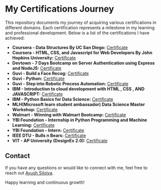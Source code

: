 <!DOCTYPE html>
<html>
<head>
</head>
<body>
  <h1>My Certifications Journey</h1>
  
  <p>This repository documents my journey of acquiring various certifications in different domains. Each certification represents a milestone in my learning and professional development. Below is a list of the certifications I have achieved:</p>
  
  <ul>
    <li>
      <strong>Coursera - Data Structures By UC San Diego:</strong>
      <a href="https://github.com/ayushsiloiya619/Achievements/blob/main/Coursera%20-%20Data%20Structures%20By%20UC%20San%20Diego/Coursera%20AELYFMVLNVE8_page-0001.jpg">Certificate</a>
    </li>
    <li>
      <strong>Coursera - HTML, CSS, and Javascript for Web Developers By John Hopkins University:</strong>
      <a href="https://github.com/ayushsiloiya619/Achievements/blob/main/Coursera%20-%20HTML%2C%20CSS%2C%20and%20Javascript%20for%20Web%20Developers%20By%20John%20Hopkins%20University/Coursera%20KA9GY5KF4NVS_page-0001.jpg">Certificate</a>
    </li>
    <li>
      <strong>Devtown - 7 Days Bootcamp on Server Authentication using Express and NodeJS:</strong>
      <a href="https://github.com/ayushsiloiya619/Achievements/blob/main/Devtown%20-%207%20Days%20Bootcamp%20on%20Server%20Authentication%20using%20Express%20and%20NodeJS/Z2313Bi.pdf">Certificate</a>
    </li>
    <li>
      <strong>Guvi - Build a Face Recog:</strong>
      <a href="https://github.com/ayushsiloiya619/Achievements/blob/main/Guvi%20-%20Build%20a%20Face%20Recog/GuviCertification%20-%20264519O41g7pou142I%20(1).png">Certificate</a>
    </li>
    <li>
      <strong>Guvi - Python:</strong>
      <a href="https://github.com/ayushsiloiya619/Achievements/blob/main/Guvi%20-%20Python/GuviCertification%20-%20524Vy0fJD171xlq560.png">Certificate</a>
    </li>
    <li>
      <strong>Guvi - Step into Robotic Process Automation:</strong>
      <a href="https://github.com/ayushsiloiya619/Achievements/blob/main/Guvi%20-%20Step%20into%20Robotic%20Process%20Automation/GuviCertification%20-%2071687AK12E1351Sxp6.png">Certificate</a>
    </li>
    <li>
      <strong>IBM - Introduction to cloud development with HTML , CSS , AND JAVASCRIPT:</strong>
      <a href="https://github.com/ayushsiloiya619/Achievements/blob/main/IBM%20-%20Introduction%20to%20cloud%20development%20with%20HTML%20%2C%20CSS%20%2C%20AND%20JAVASCRIPT/1632334214422.jpg">Certificate</a>
    </li>
    <li>
      <strong>IBM - Python Basics for Data Science:</strong>
      <a href="https://github.com/ayushsiloiya619/Achievements/blob/main/IBM%20-%20Python%20Basics%20for%20Data%20Science/Python%20basics%20for%20data%20science_page-0001.jpg">Certificate</a>
    </li>
    <li>
      <strong>MLH(Microsoft learn student ambassador) Data Science Master Workshop:</strong>
      <a href="https://github.com/ayushsiloiya619/Achievements/blob/main/MLH(Microsoft%20learn%20student%20ambassador)/Ayush%20Siloiya%20_page-0001.jpg">Certificate</a>
    </li>
    <li>
      <strong>Walmart - Winning with Walmart Bootcamp:</strong>
      <a href="https://github.com/ayushsiloiya619/Achievements/blob/main/Walmart%20-%20Winning%20with%20Walmart%20Bootcamp/Winning_with_Walmart_Bootcamp_Badge20220524-46-1ds3s95.pdf">Certificate</a>
    </li>
    <li>
      <strong>YBI Foundation - Internship in Python Programming and Machine Learning:</strong>
      <a href="https://github.com/ayushsiloiya619/Achievements/blob/main/YBI%20Foundation%20-%20Online%20Internship%20in%20Python%20Programming%20and%20Machine%20Learning/certificate-live-fundamental-concept-classes-batch-18-augustkiet-62fdcb340eb5e25ce30a52e8.pdf">Certificate</a>
    </li>
    <li>
      <strong>YBI Foundation - Intern:</strong>
      <a href="https://github.com/ayushsiloiya619/Achievements/blob/main/YBI%20Foundation-%20Internship/certificate%20YBI%20Foundation.pdf">Certificate</a>
    </li>
    <li>
      <strong>IEEE DTU - Bulls n Bears:</strong>
      <a href="https://github.com/ayushsiloiya619/Achievements/blob/main/IEEE%20DTU%20-BULLS%20N%20BEARS/Certificate_Bulls%20N%20Bears_139-139_page-0001.jpg">Certificate</a>
    </li>
    <li>
      <strong>VIT - AP University (DesignEx 2.0):</strong>
      <a href="https://github.com/ayushsiloiya619/Achievements/blob/main/VIT-%20AP%20University%20(%20Designex%202.0%20)/Designx2.0_VITAP_page-0001%20(1).jpg">Certificate</a>
    </li>
  </ul>
  
  <h2>Contact</h2>
  
  <p>If you have any questions or would like to connect with me, feel free to reach out <a href="mailto:ayushsiloiya@gmail.com">Ayush Siloiya</a>.</p>
  
  <p>Happy learning and continuous growth!</p>
</body>
</html>
